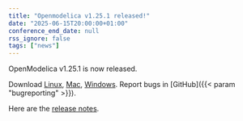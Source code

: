 ```yaml
---
title: "Openmodelica v1.25.1 released!"
date: "2025-06-15T20:00:00+01:00"
conference_end_date: null
rss_ignore: false
tags: ["news"]
---
```


OpenModelica v1.25.1 is now released.

Download [Linux](/download/download-linux/), [Mac](/download/download-mac/), [Windows](/download/download-windows/). Report bugs in [GitHub]({{< param "bugreporting" >}}).

Here are the [release notes](https://github.com/OpenModelica/OpenModelica/releases/tag/v1.25.1).
